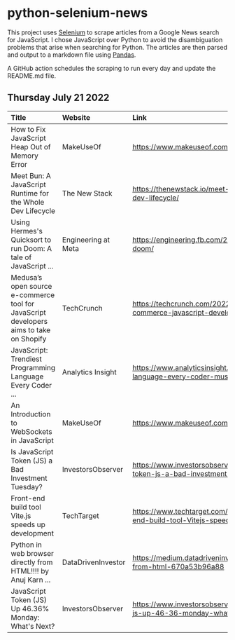 # python-selenium-news

This project uses [Selenium](https://www.seleniumhq.org/) to scrape articles from a Google News search for JavaScript.
I chose JavaScript over Python to avoid the disambiguation problems that arise when searching for Python.
The articles are then parsed and output to a markdown file using [Pandas](https://pandas.pydata.org/).

A GitHub action schedules the scraping to run every day and update the README.md file.

## Thursday July 21 2022


| Title                                                                                  | Website             | Link                                                                                                              |
|:---------------------------------------------------------------------------------------|:--------------------|:------------------------------------------------------------------------------------------------------------------|
| How to Fix JavaScript Heap Out of Memory Error                                         | MakeUseOf           | https://www.makeuseof.com/javascript-heap-out-of-memory-error-fix/                                                |
| Meet Bun: A JavaScript Runtime for the Whole Dev Lifecycle                             | The New Stack       | https://thenewstack.io/meet-bun-a-javascript-runtime-for-the-whole-dev-lifecycle/                                 |
| Using Hermes's Quicksort to run Doom: A tale of JavaScript ...                         | Engineering at Meta | https://engineering.fb.com/2022/07/20/security/hermes-quicksort-to-run-doom/                                      |
| Medusa’s open source e-commerce tool for JavaScript developers aims to take on Shopify | TechCrunch          | https://techcrunch.com/2022/07/15/medusa-shopify-open-source-e-commerce-javascript-developers/                    |
| JavaScript: Trendiest Programming Language Every Coder ...                             | Analytics Insight   | https://www.analyticsinsight.net/javascript-trendiest-programming-language-every-coder-must-know-in-2022/         |
| An Introduction to WebSockets in JavaScript                                            | MakeUseOf           | https://www.makeuseof.com/websockets-in-javascript/                                                               |
| Is JavaScript Token (JS) a Bad Investment Tuesday?                                     | InvestorsObserver   | https://www.investorsobserver.com/news/crypto-update/is-javascript-token-js-a-bad-investment-tuesday              |
| Front-end build tool Vite.js speeds up development                                     | TechTarget          | https://www.techtarget.com/searchapparchitecture/news/252522926/Front-end-build-tool-Vitejs-speeds-up-development |
| Python in web browser directly from HTML!!!!  by Anuj Karn ...                         | DataDrivenInvestor  | https://medium.datadriveninvestor.com/python-in-web-browser-directly-from-html-670a53b96a88                       |
| JavaScript Token (JS) Up 46.36% Monday: What's Next?                                   | InvestorsObserver   | https://www.investorsobserver.com/news/crypto-update/javascript-token-js-up-46-36-monday-whats-next               |